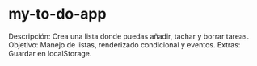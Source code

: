 # my-to-do-app
Descripción: Crea una lista donde puedas añadir, tachar y borrar tareas. Objetivo: Manejo de listas, renderizado condicional y eventos. Extras: Guardar en localStorage.
